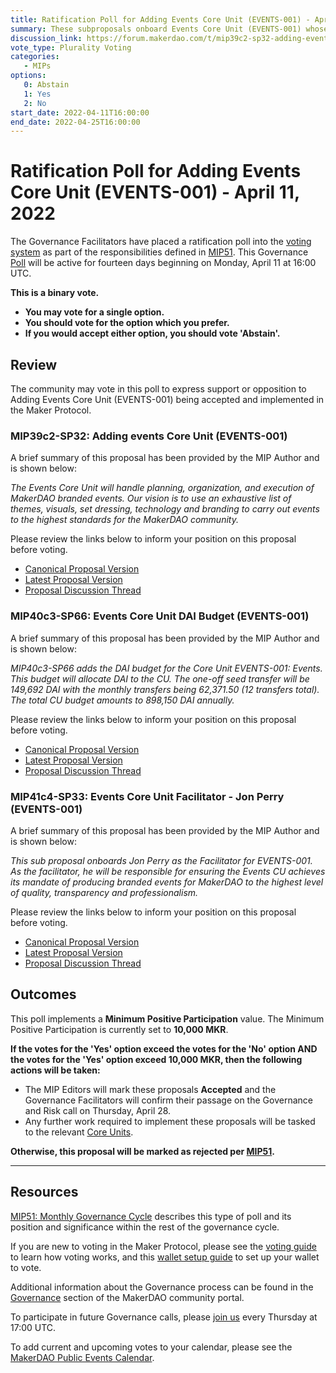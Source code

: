 ```yaml
---
title: Ratification Poll for Adding Events Core Unit (EVENTS-001) - April 11, 2022
summary: These subproposals onboard Events Core Unit (EVENTS-001) whose mandate is to coordinate and execute MakerDAO branded events at Crypto/DEV Conference locations.
discussion_link: https://forum.makerdao.com/t/mip39c2-sp32-adding-events-core-unit-events-001/13780
vote_type: Plurality Voting
categories:
   - MIPs
options:
   0: Abstain
   1: Yes
   2: No
start_date: 2022-04-11T16:00:00
end_date: 2022-04-25T16:00:00
---
```

# Ratification Poll for Adding Events Core Unit (EVENTS-001) - April 11, 2022

The Governance Facilitators have placed a ratification poll into the [voting system](https://vote.makerdao.com/polling) as part of the responsibilities defined in [MIP51](https://mips.makerdao.com/mips/details/MIP51). This Governance [Poll](https://community-development.makerdao.com/en/learn/governance/on-chain-gov) will be active for fourteen days beginning on Monday, April 11 at 16:00 UTC.

**This is a binary vote.**
- **You may vote for a single option.**
- **You should vote for the option which you prefer.**
- **If you would accept either option, you should vote 'Abstain'.**

## Review

The community may vote in this poll to express support or opposition to Adding Events Core Unit (EVENTS-001) being accepted and implemented in the Maker Protocol.

### MIP39c2-SP32: Adding events Core Unit (EVENTS-001)

A brief summary of this proposal has been provided by the MIP Author and is shown below:

*The Events Core Unit will handle planning, organization, and execution of MakerDAO branded events. Our vision is to use an exhaustive list of themes, visuals, set dressing, technology and branding to carry out events to the highest standards for the MakerDAO community.*

Please review the links below to inform your position on this proposal before voting.
* [Canonical Proposal Version](https://github.com/makerdao/mips/blob/master/MIP39/MIP39c2-Subproposals/MIP39c2-SP32.md)
* [Latest Proposal Version](https://mips.makerdao.com/mips/details/MIP39c2SP32)
* [Proposal Discussion Thread](https://forum.makerdao.com/t/mip39c2-sp32-adding-events-core-unit-events-001/13780)

### MIP40c3-SP66: Events Core Unit DAI Budget (EVENTS-001)

A brief summary of this proposal has been provided by the MIP Author and is shown below:

*MIP40c3-SP66 adds the DAI budget for the Core Unit EVENTS-001: Events. This budget will allocate DAI to the CU. The one-off seed transfer will be 149,692 DAI with the monthly transfers being 62,371.50 (12 transfers total). The total CU budget amounts to 898,150 DAI annually.*

Please review the links below to inform your position on this proposal before voting.
* [Canonical Proposal Version](https://github.com/makerdao/mips/blob/master/MIP40/MIP40c3-Subproposals/MIP40c3-SP66.md)
* [Latest Proposal Version](https://mips.makerdao.com/mips/details/MIP40c3SP66)
* [Proposal Discussion Thread](https://forum.makerdao.com/t/mip40c3-sp66-events-core-unit-dai-budget-events-001/13777)

### MIP41c4-SP33: Events Core Unit Facilitator - Jon Perry (EVENTS-001)

A brief summary of this proposal has been provided by the MIP Author and is shown below:

*This sub proposal onboards Jon Perry as the Facilitator for EVENTS-001. As the facilitator, he will be responsible for ensuring the Events CU achieves its mandate of producing branded events for MakerDAO to the highest level of quality, transparency and professionalism.*

Please review the links below to inform your position on this proposal before voting.
* [Canonical Proposal Version](https://github.com/makerdao/mips/commit/bf522ee865929361524eddee332ef3a54d84bcb0)
* [Latest Proposal Version](https://mips.makerdao.com/mips/details/MIP41c4SP33)
* [Proposal Discussion Thread](https://forum.makerdao.com/t/mip41c4-sp33-events-core-unit-facilitator-onboarding-jon-perry-events-001/13775)

## Outcomes

This poll implements a **Minimum Positive Participation** value. The Minimum Positive Participation is currently set to **10,000 MKR**.

**If the votes for the 'Yes' option exceed the votes for the 'No' option AND the votes for the 'Yes' option exceed 10,000 MKR, then the following actions will be taken:**
* The MIP Editors will mark these proposals **Accepted** and the Governance Facilitators will confirm their passage on the Governance and Risk call on Thursday, April 28.
* Any further work required to implement these proposals will be tasked to the relevant [Core Units](https://mips.makerdao.com/mips/details/MIP38#mip38c2-core-unit-state).

**Otherwise, this proposal will be marked as rejected per [MIP51](https://mips.makerdao.com/mips/details/MIP51#mip51c2-ratification-poll).**

---

## Resources

[MIP51: Monthly Governance Cycle](https://mips.makerdao.com/mips/details/MIP51) describes this type of poll and its position and significance within the rest of the governance cycle.

If you are new to voting in the Maker Protocol, please see the [voting guide](https://community-development.makerdao.com/en/learn/governance/how-voting-works/) to learn how voting works, and this [wallet setup guide](https://community-development.makerdao.com/en/learn/governance/voting-setup/) to set up your wallet to vote.

Additional information about the Governance process can be found in the [Governance](https://community-development.makerdao.com/en/learn/governance) section of the MakerDAO community portal.

To participate in future Governance calls, please [join us](https://github.com/makerdao/community/tree/master/governance/governance-and-risk-meetings) every Thursday at 17:00 UTC.

To add current and upcoming votes to your calendar, please see the [MakerDAO Public Events Calendar](https://calendar.google.com/calendar/embed?src=makerdao.com_3efhm2ghipksegl009ktniomdk%40group.calendar.google.com&ctz=UTC&mode=week&showCalendars=0&showPrint=0).
